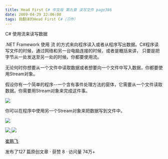 ```yaml
---
title: Head First C# 中文版 第九章 读写文件 page386
date: 2009-04-29 22:06:00
tags: 我翻译的Head First C#（习作）
---
```

C#  使用流来读写数据

  

.NET Framework  使用  流  的方式来向程序读入或者从程序写出数据。C#程序读写文件的时候，通过网络和另一台电脑连接的时候，或者是概括来讲，
只要是把字节从一处发送至另一处的时候，你都要使用流。

无论何时你想要从一个文件中读取数据或者想要向一个文件中写入数据，你都要使用Stream对象。

假设你有一个简单的程序--一个含有事件处理方法的窗体，它需要从一个文件读取数据。你需要用Stream对象来完成这件事。

  

![](https://p-blog.csdn.net/images/p_blog_csdn_net/cuipengfei1/EntryImages/20090429/2009-04-29_21-52-49.jpg)

你可以在程序中使用另一个Stream对象来把数据写到文件中。

  

![](https://p-blog.csdn.net/images/p_blog_csdn_net/cuipengfei1/EntryImages/20090429/2009-04-29_21-59-02.jpg)



[ ![](https://profile.csdnimg.cn/5/2/5/3_cuipengfei1)
![](https://g.csdnimg.cn/static/user-reg-year/1x/11.png)
](https://blog.csdn.net/cuipengfei1)

[ 崔鹏飞 ](https://blog.csdn.net/cuipengfei1)

发布了127 篇原创文章  ·  获赞 8  ·  访问量 74万+

